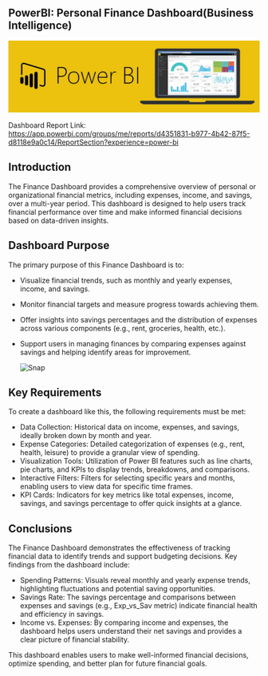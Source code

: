 ## PowerBI: Personal Finance Dashboard(Business Intelligence)

![](https://github.com/yogee4/PowerBI_Finance/blob/main/logo.jpg)

Dashboard Report Link: https://app.powerbi.com/groups/me/reports/d4351831-b977-4b42-87f5-d8118e9a0c14/ReportSection?experience=power-bi

## Introduction

The Finance Dashboard provides a comprehensive overview of personal or organizational financial metrics, including expenses, income, and savings, over a multi-year period. This dashboard is designed to help users track financial performance over time and make informed financial decisions based on data-driven insights.

## Dashboard Purpose

The primary purpose of this Finance Dashboard is to:

- Visualize financial trends, such as monthly and yearly expenses, income, and savings.
- Monitor financial targets and measure progress towards achieving them.
- Offer insights into savings percentages and the distribution of expenses across various components (e.g., rent, groceries, health, etc.).
- Support users in managing finances by comparing expenses against savings and helping identify areas for improvement.

  ![Snap](https://github.com/yogee4/PowerBI_Project/blob/main/Report_Snapshot.png)

## Key Requirements

To create a dashboard like this, the following requirements must be met:

- Data Collection: Historical data on income, expenses, and savings, ideally broken down by month and year.
- Expense Categories: Detailed categorization of expenses (e.g., rent, health, leisure) to provide a granular view of spending.
- Visualization Tools: Utilization of Power BI features such as line charts, pie charts, and KPIs to display trends, breakdowns, and comparisons.
- Interactive Filters: Filters for selecting specific years and months, enabling users to view data for specific time frames.
- KPI Cards: Indicators for key metrics like total expenses, income, savings, and savings percentage to offer quick insights at a glance.

## Conclusions

The Finance Dashboard demonstrates the effectiveness of tracking financial data to identify trends and support budgeting decisions. Key findings from the dashboard include:

- Spending Patterns: Visuals reveal monthly and yearly expense trends, highlighting fluctuations and potential saving opportunities.
- Savings Rate: The savings percentage and comparisons between expenses and savings (e.g., Exp_vs_Sav metric) indicate financial health and efficiency in savings.
- Income vs. Expenses: By comparing income and expenses, the dashboard helps users understand their net savings and provides a clear picture of financial stability.


This dashboard enables users to make well-informed financial decisions, optimize spending, and better plan for future financial goals.
